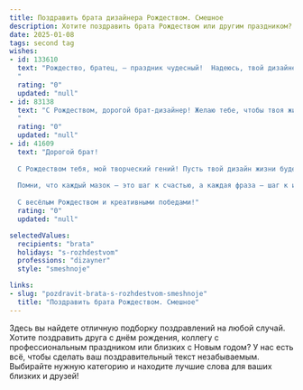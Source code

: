 ```yaml
---
title: Поздравить брата дизайнера Рождеством. Смешное
description: Хотите поздравить брата Рождеством или другим праздником? Наш ИИ создаст незабываемое поздравление, а вы обязательно выделитесь среди других.  
date: 2025-01-08
tags: second tag
wishes:
- id: 133610
  text: "Рождество, братец, — праздник чудесный!  Надеюсь, твой дизайнерский мозг не перегорел от изобретения новых шедевров, а  вместо Санты тебя посетил гений креатива с мешком вдохновения и  килограммами  вкусных печенек!  Пусть в Новом году твои проекты будут такими же яркими и запоминающимися, как твои праздничные наряды (шутка, если ты в свитере с оленями!). С Рождеством!
  "
  rating: "0"
  updated: "null"
- id: 83138
  text: "С Рождеством, дорогой брат-дизайнер! Желаю тебе, чтобы твоя жизнь была ярче, чем самая сочная палитра, а креатив бился ключом, как шампанское на корпоративе! Пусть в твоем доме царит уют, а на столе – столько вкусняшек, что завидовать будут даже самые модные блогеры!  Пусть год будет наполнен вдохновением, а не только дедлайнами!
  "
  rating: "0"
  updated: "null"
- id: 41609
  text: "Дорогой брат!
  
  С Рождеством тебя, мой творческий гений! Пусть твой дизайн жизни будет таким же ярким, как зимнее небо, а идеи – такими же свежими, как только что нарезанная ели. Желаю, чтобы муза приходила к тебе чаще, чем ты к холодильнику, и заставляла твою кисть танцевать, как Дед Мороз на льду!
  
  Помни, что каждый мазок – это шаг к счастью, а каждая фраза – шаг к идеальному логотипу. Пусть в твоей жизни будут только яркие цвета и выгодные контракты, а все ненужные креативы пусть идут в морозильник, чтобы заморозить на долгие зимние вечера!
  
  С весёлым Рождеством и креативными победами!"
  rating: "0"
  updated: "null"

selectedValues:
  recipients: "brata"
  holidays: "s-rozhdestvom"
  professions: "dizayner"
  style: "smeshnoje"

links:
- slug: "pozdravit-brata-s-rozhdestvom-smeshnoje"
  title: "Поздравить брата Рождеством. Смешное"
---
```


Здесь вы найдете отличную подборку поздравлений на любой случай.
Хотите поздравить друга с днём рождения, коллегу с профессиональным праздником или близких с Новым годом? У нас есть всё, чтобы сделать ваш поздравительный текст незабываемым. Выбирайте нужную категорию и находите лучшие слова для ваших близких и друзей!

